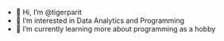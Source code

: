 - 👋 Hi, I’m @tigerparit
- 👀 I’m interested in Data Analytics and Programming
- 🌱 I’m currently learning more about programming as a hobby

<!---
tigerparit/tigerparit is a ✨ special ✨ repository because its `README.md` (this file) appears on your GitHub profile.
You can click the Preview link to take a look at your changes.
--->
